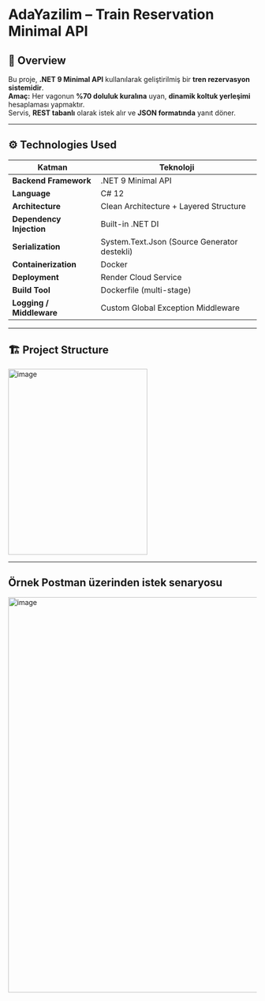 # AdaYazilim – Train Reservation Minimal API

## 🧩 Overview
Bu proje, **.NET 9 Minimal API** kullanılarak geliştirilmiş bir **tren rezervasyon sistemidir**.  
**Amaç:** Her vagonun **%70 doluluk kuralına** uyan, **dinamik koltuk yerleşimi** hesaplaması yapmaktır.  
Servis, **REST tabanlı** olarak istek alır ve **JSON formatında** yanıt döner.

---

## ⚙️ Technologies Used

| Katman | Teknoloji |
|--------|------------|
| **Backend Framework** | .NET 9 Minimal API |
| **Language** | C# 12 |
| **Architecture** | Clean Architecture + Layered Structure |
| **Dependency Injection** | Built-in .NET DI |
| **Serialization** | System.Text.Json (Source Generator destekli) |
| **Containerization** | Docker |
| **Deployment** | Render Cloud Service |
| **Build Tool** | Dockerfile (multi-stage) |
| **Logging / Middleware** | Custom Global Exception Middleware |

---

## 🏗️ Project Structure
<img width="282" height="377" alt="image" src="https://github.com/user-attachments/assets/eb43baab-91f7-4f50-90f7-d48915fc400c" />

---

## Örnek Postman üzerinden istek senaryosu
<img width="1401" height="802" alt="image" src="https://github.com/user-attachments/assets/39efe499-4f92-43a0-a045-c3d3d54c206b" />
